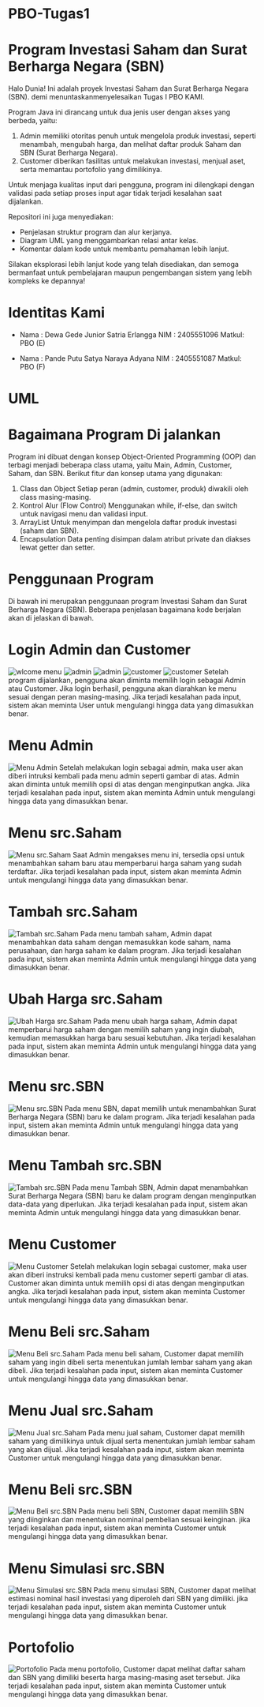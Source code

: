 # PBO-Tugas1

# Program Investasi Saham dan Surat Berharga Negara (SBN)
Halo Dunia! Ini adalah proyek Investasi Saham dan Surat Berharga Negara (SBN). demi menuntaskanmenyelesaikan Tugas I PBO KAMI.

Program Java ini dirancang untuk dua jenis user dengan akses yang berbeda, yaitu:
1. Admin memiliki otoritas penuh untuk mengelola produk investasi, seperti menambah, mengubah harga, dan melihat daftar produk Saham dan SBN (Surat Berharga Negara).
2. Customer diberikan fasilitas untuk melakukan investasi, menjual aset, serta memantau portofolio yang dimilikinya.

Untuk menjaga kualitas input dari pengguna, program ini dilengkapi dengan validasi pada setiap proses input agar tidak terjadi kesalahan saat dijalankan.

Repositori ini juga menyediakan:
- Penjelasan struktur program dan alur kerjanya.
- Diagram UML yang menggambarkan relasi antar kelas.
- Komentar dalam kode untuk membantu pemahaman lebih lanjut.

Silakan eksplorasi lebih lanjut kode yang telah disediakan, dan semoga bermanfaat untuk pembelajaran maupun pengembangan sistem yang lebih kompleks ke depannya!


# Identitas Kami
* Nama  : Dewa Gede Junior Satria Erlangga 
  NIM   : 2405551096
  Matkul: PBO (E)

* Nama  : Pande Putu Satya Naraya Adyana 
  NIM   : 2405551087
  Matkul: PBO (F)

# UML



# Bagaimana Program Di jalankan
Program ini dibuat dengan konsep Object-Oriented Programming (OOP) dan terbagi menjadi beberapa class utama, yaitu Main, Admin, Customer, Saham, dan SBN. Berikut fitur dan konsep utama yang digunakan:
1. Class dan Object
Setiap peran (admin, customer, produk) diwakili oleh class masing-masing.
2. Kontrol Alur (Flow Control)
Menggunakan while, if-else, dan switch untuk navigasi menu dan validasi input.
3. ArrayList
Untuk menyimpan dan mengelola daftar produk investasi (saham dan SBN).
4. Encapsulation
Data penting disimpan dalam atribut private dan diakses lewat getter dan setter.

# Penggunaan Program
Di bawah ini merupakan penggunaan program Investasi Saham dan Surat Berharga Negara (SBN). Beberapa penjelasan bagaimana kode berjalan akan di jelaskan di bawah.
# Login Admin dan Customer
![wlcome menu](https://github.com/dwjun10r/Project_PBO-1/blob/caa0b3c2386fa358748ca1c516a57b0096316d44/.idea/Readme_md_png/%5B1%5DMainMenu.png)
![admin](https://github.com/dwjun10r/Project_PBO-1/blob/caa0b3c2386fa358748ca1c516a57b0096316d44/.idea/Readme_md_png/%5B2%5DLoginAdmin.png)
![admin](https://github.com/dwjun10r/Project_PBO-1/blob/caa0b3c2386fa358748ca1c516a57b0096316d44/.idea/Readme_md_png/%5B3%5DAdminMenu.png)
![customer](https://github.com/dwjun10r/Project_PBO-1/blob/caa0b3c2386fa358748ca1c516a57b0096316d44/.idea/Readme_md_png/%5B4%5DLoginCustomer.png)
![customer](https://github.com/dwjun10r/Project_PBO-1/blob/caa0b3c2386fa358748ca1c516a57b0096316d44/.idea/Readme_md_png/%5B5%5DCustomerMenu.png)
Setelah program dijalankan, pengguna akan diminta memilih login sebagai Admin atau Customer. Jika login berhasil, pengguna akan diarahkan ke menu sesuai dengan peran masing-masing. Jika terjadi kesalahan pada input, sistem akan meminta User untuk mengulangi hingga data yang dimasukkan benar.
# Menu Admin
![Menu Admin](https://github.com/dwjun10r/Project_PBO-1/blob/caa0b3c2386fa358748ca1c516a57b0096316d44/.idea/Readme_md_png/%5B3%5DAdminMenu.png)
Setelah melakukan login sebagai admin, maka user akan diberi intruksi kembali pada menu admin seperti gambar di atas. Admin akan diminta untuk memilih opsi di atas dengan menginputkan angka. Jika terjadi kesalahan pada input, sistem akan meminta Admin untuk mengulangi hingga data yang dimasukkan benar.

# Menu src.Saham
![Menu src.Saham](https://github.com/dwjun10r/Project_PBO-1/blob/caa0b3c2386fa358748ca1c516a57b0096316d44/.idea/Readme_md_png/%5B6%5DSahamMenu.png)
Saat Admin mengakses menu ini, tersedia opsi untuk menambahkan saham baru atau memperbarui harga saham yang sudah terdaftar.  Jika terjadi kesalahan pada input, sistem akan meminta Admin untuk mengulangi hingga data yang dimasukkan benar.

# Tambah src.Saham
![Tambah src.Saham](https://github.com/dwjun10r/Project_PBO-1/blob/caa0b3c2386fa358748ca1c516a57b0096316d44/.idea/Readme_md_png/%5B7%5DTambahSaham.png)
Pada menu tambah saham, Admin dapat menambahkan data saham dengan memasukkan kode saham, nama perusahaan, dan harga saham ke dalam program. Jika terjadi kesalahan pada input, sistem akan meminta Admin untuk mengulangi hingga data yang dimasukkan benar.

# Ubah Harga src.Saham
![Ubah Harga src.Saham](https://github.com/dwjun10r/Project_PBO-1/blob/caa0b3c2386fa358748ca1c516a57b0096316d44/.idea/Readme_md_png/%5B8%5DUbahHargaSaham.png)
Pada menu ubah harga saham, Admin dapat memperbarui harga saham dengan memilih saham yang ingin diubah, kemudian memasukkan harga baru sesuai kebutuhan. Jika terjadi kesalahan pada input, sistem akan meminta Admin untuk mengulangi hingga data yang dimasukkan benar.

# Menu src.SBN
![Menu src.SBN](https://github.com/dwjun10r/Project_PBO-1/blob/caa0b3c2386fa358748ca1c516a57b0096316d44/.idea/Readme_md_png/%5B9%5DSBNMenu.png)
Pada menu SBN, dapat memilih untuk menambahkan Surat Berharga Negara (SBN) baru ke dalam program.  Jika terjadi kesalahan pada input, sistem akan meminta Admin untuk mengulangi hingga data yang dimasukkan benar.

# Menu Tambah src.SBN
![Tambah src.SBN](https://github.com/dwjun10r/Project_PBO-1/blob/caa0b3c2386fa358748ca1c516a57b0096316d44/.idea/Readme_md_png/%5B10%5DTambahSBN.png)
Pada menu Tambah SBN, Admin dapat menambahkan Surat Berharga Negara (SBN) baru ke dalam program dengan menginputkan data-data yang diperlukan. Jika terjadi kesalahan pada input, sistem akan meminta Admin untuk mengulangi hingga data yang dimasukkan benar.

# Menu Customer
![Menu Customer](https://github.com/dwjun10r/Project_PBO-1/blob/caa0b3c2386fa358748ca1c516a57b0096316d44/.idea/Readme_md_png/%5B5%5DCustomerMenu.png)
Setelah melakukan login sebagai customer, maka user akan diberi instruksi kembali pada menu customer seperti gambar di atas. Customer akan diminta untuk memilih opsi di atas dengan menginputkan angka. Jika terjadi kesalahan pada input, sistem akan meminta Customer untuk mengulangi hingga data yang dimasukkan benar.

# Menu Beli src.Saham
![Menu Beli src.Saham](https://github.com/dwjun10r/Project_PBO-1/blob/caa0b3c2386fa358748ca1c516a57b0096316d44/.idea/Readme_md_png/%5B11%5DBeliSaham.png)
Pada menu beli saham, Customer dapat memilih saham yang ingin dibeli serta menentukan jumlah lembar saham yang akan dibeli. Jika terjadi kesalahan pada input, sistem akan meminta Customer untuk mengulangi hingga data yang dimasukkan benar.

# Menu Jual src.Saham
![Menu Jual src.Saham](https://github.com/dwjun10r/Project_PBO-1/blob/caa0b3c2386fa358748ca1c516a57b0096316d44/.idea/Readme_md_png/%5B12%5DJualSaham.png) 
Pada menu jual saham, Customer dapat memilih saham yang dimilikinya untuk dijual serta menentukan jumlah lembar saham yang akan dijual. Jika terjadi kesalahan pada input, sistem akan meminta Customer untuk mengulangi hingga data yang dimasukkan benar.

# Menu Beli src.SBN
![Menu Beli src.SBN](https://github.com/dwjun10r/Project_PBO-1/blob/caa0b3c2386fa358748ca1c516a57b0096316d44/.idea/Readme_md_png/%5B13%5DBeliSBN.png)
Pada menu beli SBN, Customer dapat memilih SBN yang diinginkan dan menentukan nominal pembelian sesuai keinginan. jika terjadi kesalahan pada input, sistem akan meminta Customer untuk mengulangi hingga data yang dimasukkan benar.

# Menu Simulasi src.SBN
![Menu Simulasi src.SBN](https://github.com/dwjun10r/Project_PBO-1/blob/caa0b3c2386fa358748ca1c516a57b0096316d44/.idea/Readme_md_png/%5B14%5DSimulasiSBN.png)
Pada menu simulasi SBN, Customer dapat melihat estimasi nominal hasil investasi yang diperoleh dari SBN yang dimiliki. jika terjadi kesalahan pada input, sistem akan meminta Customer untuk mengulangi hingga data yang dimasukkan benar.

# Portofolio
![Portofolio](https://github.com/dwjun10r/Project_PBO-1/blob/caa0b3c2386fa358748ca1c516a57b0096316d44/.idea/Readme_md_png/%5B15%5DPortofolio.png)
Pada menu portofolio, Customer dapat melihat daftar saham dan SBN yang dimiliki beserta harga masing-masing aset tersebut. Jika terjadi kesalahan pada input, sistem akan meminta Customer untuk mengulangi hingga data yang dimasukkan benar.
